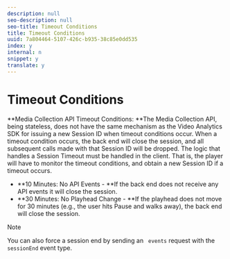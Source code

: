 ```yaml
---
description: null
seo-description: null
seo-title: Timeout Conditions
title: Timeout Conditions
uuid: 7a804464-5107-426c-b935-38c85e0dd535
index: y
internal: n
snippet: y
translate: y
---
```


# Timeout Conditions


<a id="section_kmt_qcy_lcb"></a>

**Media Collection API Timeout Conditions: **The Media Collection API, being stateless, does not have the same mechanism as the Video Analytics SDK for issuing a new Session ID when timeout conditions occur. When a timeout condition occurs, the back end will close the session, and all subsequent calls made with that Session ID will be dropped. The logic that handles a Session Timeout must be handled in the client. That is, the player will have to monitor the timeout conditions, and obtain a new Session ID if a timeout occurs.

* **10 Minutes: No API Events - **If the back end does not receive any API events it will close the session.
* **30 Minutes: No Playhead Change - **If the playhead does not move for 30 minutes (e.g., the user hits Pause and walks away), the back end will close the session.

>[!NOTE]
>
>You can also force a session end by sending an ` events` request with the ` sessionEnd` event type.

